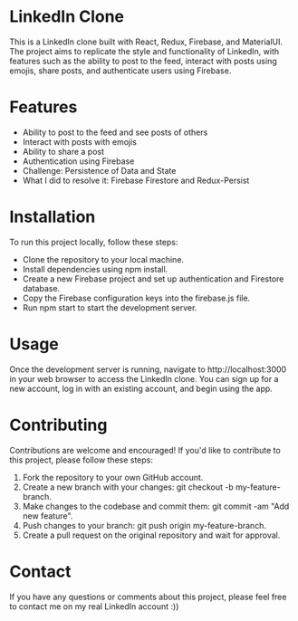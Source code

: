# LinkedIn Clone
This is a LinkedIn clone built with React, Redux, Firebase, and MaterialUI. The project aims to replicate the style and functionality of LinkedIn, with features such as the ability to post to the feed, interact with posts using emojis, share posts, and authenticate users using Firebase.

# Features
- Ability to post to the feed and see posts of others
- Interact with posts with emojis
- Ability to share a post
- Authentication using Firebase
- Challenge: Persistence of Data and State
- What I did to resolve it: Firebase Firestore and Redux-Persist

# Installation
To run this project locally, follow these steps:

- Clone the repository to your local machine.
- Install dependencies using npm install.
- Create a new Firebase project and set up authentication and Firestore database.
- Copy the Firebase configuration keys into the firebase.js file.
- Run npm start to start the development server.

# Usage
Once the development server is running, navigate to http://localhost:3000 in your web browser to access the LinkedIn clone. You can sign up for a new account, log in with an existing account, and begin using the app.

# Contributing
Contributions are welcome and encouraged! If you'd like to contribute to this project, please follow these steps:

1. Fork the repository to your own GitHub account.
2. Create a new branch with your changes: git checkout -b my-feature-branch.
3. Make changes to the codebase and commit them: git commit -am "Add new feature".
4. Push changes to your branch: git push origin my-feature-branch.
5. Create a pull request on the original repository and wait for approval.

# Contact
If you have any questions or comments about this project, please feel free to contact me on my real LinkedIn account :)) 
